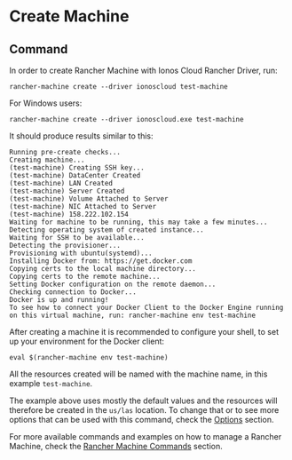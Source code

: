 # Create Machine

## Command

In order to create Rancher Machine with Ionos Cloud Rancher Driver, run:

```text
rancher-machine create --driver ionoscloud test-machine
```

For Windows users: 

```
rancher-machine create --driver ionoscloud.exe test-machine
```

It should produce results similar to this:

```text
Running pre-create checks...
Creating machine...
(test-machine) Creating SSH key...
(test-machine) DataCenter Created
(test-machine) LAN Created
(test-machine) Server Created
(test-machine) Volume Attached to Server
(test-machine) NIC Attached to Server
(test-machine) 158.222.102.154
Waiting for machine to be running, this may take a few minutes...
Detecting operating system of created instance...
Waiting for SSH to be available...
Detecting the provisioner...
Provisioning with ubuntu(systemd)...
Installing Docker from: https://get.docker.com
Copying certs to the local machine directory...
Copying certs to the remote machine...
Setting Docker configuration on the remote daemon...
Checking connection to Docker...
Docker is up and running!
To see how to connect your Docker Client to the Docker Engine running on this virtual machine, run: rancher-machine env test-machine
```

After creating a machine it is recommended to configure your shell, to set up your environment for the Docker client:

```text
eval $(rancher-machine env test-machine)
```

All the resources created will be named with the machine name, in this example `test-machine`. 

The example above uses mostly the default values and the resources will therefore be created in the `us/las` location. To change that or to see more options that can be used with this command, check the [Options](options.md) section.

For more available commands and examples on how to manage a Rancher Machine, check the [Rancher Machine Commands](commands.md) section.


